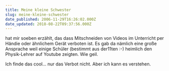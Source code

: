 ```yaml
---
title: Meine kleine Schwester
slug: meine-kleine-schwester
date_published: 2006-11-29T16:26:02.000Z
date_updated: 2018-08-22T09:37:56.000Z
---
```


hat mir soeben erzählt, das dass Mitschneiden von Videos im Unterricht per Händie oder ähnlichem Gerät verboten ist. Es gab da nämlich eine große Ansprache weil einige Schüler (bestimmt aus der11ten :-) heimlich den Physik-Lehrer auf Youtube zeigten. Wie geil. 

Ich finde das cool... nur das Verbot nicht. Aber ich kann es verstehen.
